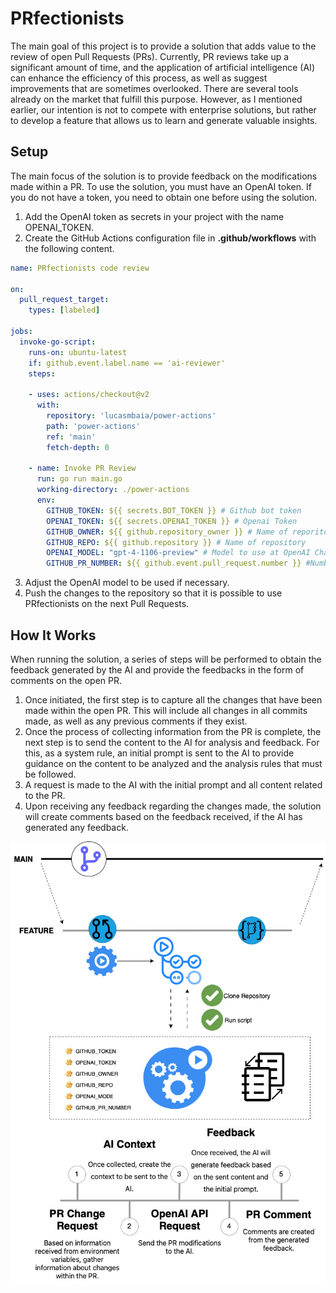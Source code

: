 # PRfectionists

The main goal of this project is to provide a solution that adds value to the review of open Pull Requests (PRs). Currently, PR reviews take up a significant amount of time, and the application of artificial intelligence (AI) can enhance the efficiency of this process, as well as suggest improvements that are sometimes overlooked. There are several tools already on the market that fulfill this purpose. However, as I mentioned earlier, our intention is not to compete with enterprise solutions, but rather to develop a feature that allows us to learn and generate valuable insights.

## Setup

The main focus of the solution is to provide feedback on the modifications made within a PR. To use the solution, you must have an OpenAI token. If you do not have a token, you need to obtain one before using the solution.

1) Add the OpenAI token as secrets in your project with the name OPENAI_TOKEN.
2) Create the GitHub Actions configuration file in **.github/workflows** with the following content.

```yml
name: PRfectionists code review

on:
  pull_request_target:
    types: [labeled]

jobs:
  invoke-go-script:
    runs-on: ubuntu-latest
    if: github.event.label.name == 'ai-reviewer'
    steps:
    
    - uses: actions/checkout@v2
      with:
        repository: 'lucasmbaia/power-actions'
        path: 'power-actions'
        ref: 'main'
        fetch-depth: 0
                
    - name: Invoke PR Review
      run: go run main.go
      working-directory: ./power-actions
      env:
        GITHUB_TOKEN: ${{ secrets.BOT_TOKEN }} # Github bot token
        OPENAI_TOKEN: ${{ secrets.OPENAI_TOKEN }} # Openai Token
        GITHUB_OWNER: ${{ github.repository_owner }} # Name of reporitory's owner
        GITHUB_REPO: ${{ github.repository }} # Name of repository
        OPENAI_MODEL: "gpt-4-1106-preview" # Model to use at OpenAI Chat
        GITHUB_PR_NUMBER: ${{ github.event.pull_request.number }} #Number of PR
```

3) Adjust the OpenAI model to be used if necessary.
4) Push the changes to the repository so that it is possible to use PRfectionists on the next Pull Requests.

## How It Works

When running the solution, a series of steps will be performed to obtain the feedback generated by the AI and provide the feedbacks in the form of comments on the open PR.

1) Once initiated, the first step is to capture all the changes that have been made within the open PR. This will include all changes in all commits made, as well as any previous comments if they exist.
2) Once the process of collecting information from the PR is complete, the next step is to send the content to the AI for analysis and feedback. For this, as a system rule, an initial prompt is sent to the AI to provide guidance on the content to be analyzed and the analysis rules that must be followed.
3) A request is made to the AI with the initial prompt and all content related to the PR.
4) Upon receiving any feedback regarding the changes made, the solution will create comments based on the feedback received, if the AI has generated any feedback.

<div align="center">
  <img src="./images/PRfectionism.png" alt="PRfectionists">
</div>
